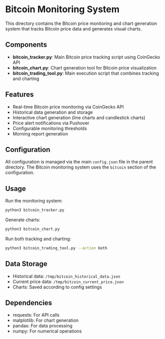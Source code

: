 # Bitcoin Monitoring System

This directory contains the Bitcoin price monitoring and chart generation system that tracks Bitcoin price data and generates visual charts.

## Components

- **bitcoin_tracker.py**: Main Bitcoin price tracking script using CoinGecko API
- **bitcoin_chart.py**: Chart generation tool for Bitcoin price visualization
- **bitcoin_trading_tool.py**: Main execution script that combines tracking and charting

## Features

- Real-time Bitcoin price monitoring via CoinGecko API
- Historical data generation and storage
- Interactive chart generation (line charts and candlestick charts)
- Price alert notifications via Pushover
- Configurable monitoring thresholds
- Morning report generation

## Configuration

All configuration is managed via the main `config.json` file in the parent directory. The Bitcoin monitoring system uses the `bitcoin` section of the configuration.

## Usage

Run the monitoring system:
```bash
python3 bitcoin_tracker.py
```

Generate charts:
```bash
python3 bitcoin_chart.py
```

Run both tracking and charting:
```bash
python3 bitcoin_trading_tool.py --action both
```

## Data Storage

- Historical data: `/tmp/bitcoin_historical_data.json`
- Current price data: `/tmp/bitcoin_current_price.json`
- Charts: Saved according to config settings

## Dependencies

- requests: For API calls
- matplotlib: For chart generation
- pandas: For data processing
- numpy: For numerical operations